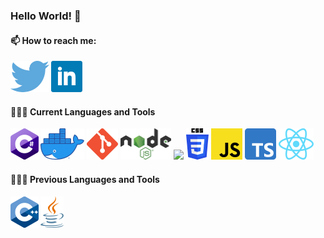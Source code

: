 ### Hello World! 👋


#### 📫 How to reach me:   
  [<img height="50" src="https://raw.githubusercontent.com/Behnam-Emamian/Behnam-Emamian/main/Logos/Twitter.png">](https://twitter.com/Behnam_Emamian)
  [<img height="50" src="https://raw.githubusercontent.com/Behnam-Emamian/Behnam-Emamian/main/Logos/Linkedin.png">](https://www.linkedin.com/in/behnam-emamian/)
  
#### 👨🏻‍💻 Current Languages and Tools
  <code><img height="50" src="https://raw.githubusercontent.com/Behnam-Emamian/Behnam-Emamian/main/Logos/CSharp.png"></code>
  <code><img height="50" src="https://raw.githubusercontent.com/Behnam-Emamian/Behnam-Emamian/main/Logos/Docker.png"></code>
  <code><img height="50" src="https://raw.githubusercontent.com/Behnam-Emamian/Behnam-Emamian/main/Logos/Git.png"></code>
  <code><img height="50" src="https://raw.githubusercontent.com/Behnam-Emamian/Behnam-Emamian/main/Logos/NodeJS.png"></code>
  <code><img height="50" src="https://raw.githubusercontent.com/Behnam-Emamian/Behnam-Emamian/main/Logos/HTML.png"></code>
  <code><img height="50" src="https://raw.githubusercontent.com/Behnam-Emamian/Behnam-Emamian/main/Logos/CSS3.png"></code>
  <code><img height="50" src="https://raw.githubusercontent.com/Behnam-Emamian/Behnam-Emamian/main/Logos/JavaScript.png"></code>
  <code><img height="50" src="https://raw.githubusercontent.com/Behnam-Emamian/Behnam-Emamian/main/Logos/TypeScript.png"></code>
  <code><img height="50" src="https://raw.githubusercontent.com/Behnam-Emamian/Behnam-Emamian/main/Logos/reactjs.png"></code>

#### 👨🏻‍💻 Previous Languages and Tools
  <code><img height="50" src="https://raw.githubusercontent.com/Behnam-Emamian/Behnam-Emamian/main/Logos/CPP.png"></code>
  <code><img height="50" src="https://raw.githubusercontent.com/Behnam-Emamian/Behnam-Emamian/main/Logos/Java.png"></code>
